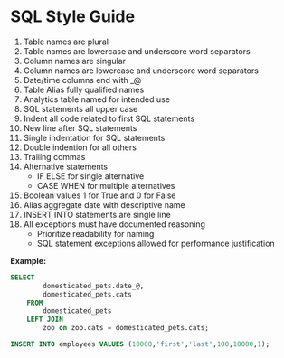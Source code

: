 # SQL Style Guide

1. Table names are plural
1. Table names are lowercase and underscore word separators
1. Column names are singular
1. Column names are lowercase and underscore word separators
1. Date/time columns end with _@
1. Table Alias fully qualified names
1. Analytics table named for intended use
1. SQL statements all upper case
1. Indent all code related to first SQL statements
1. New line after SQL statements
1. Single indentation for SQL statements
1. Double indention for all others
1. Trailing commas
1. Alternative statements
    * IF ELSE for single alternative
    * CASE WHEN for multiple alternatives
1. Boolean values 1 for True and 0 for False
1. Alias aggregate date with descriptive name
1. INSERT INTO statements are single line
1. All exceptions must have documented reasoning
    * Prioritize readability for naming
    * SQL statement exceptions allowed for performance justification

**Example:**

```SQL
SELECT
        domesticated_pets.date_@,
        domesticated_pets.cats
    FROM
        domesticated_pets
    LEFT JOIN
        zoo on zoo.cats = domesticated_pets.cats;

INSERT INTO employees VALUES (10000,'first','last',100,10000,1);
```
